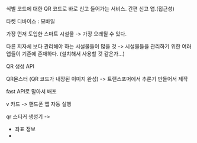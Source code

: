 식별 코드에 대한 QR 코드로 바로 신고 들어가는 서비스. 간편 신고 앱.(접근성)

타켓 디바이스 : 모바일

가장 먼저 도입한 스마트 시설물 -> 가장 오래될 수 있다.



다른 지자체 보다 관리해야 하는 시설물들이 많을 것 -> 시설물들을 관리하기 위한 여러 앱들이 기존에 존재하다. (설치해서 사용할 것 같은가...)

QR 생성 API



QR몬스터 (QR 코드가 내장된 이미지 완성) -> 트랜스포머에서 추론기 만들어서 제작

fast API로 말아서 배포



v 카드 -> 핸드폰 앱 자동 실행

qr 스티커 생성기 -> 

- 좌표 정보
- 



